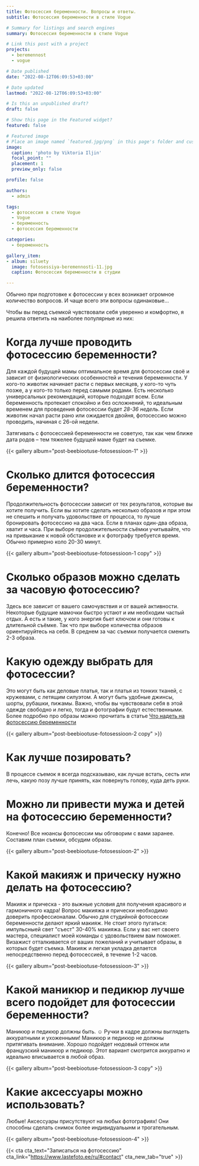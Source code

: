```yaml
---
title: Фотосессия беременности. Вопросы и ответы.
subtitle: Фотосессия беременности в стиле Vogue

# Summary for listings and search engines
summary: Фотосессия беременности в стиле Vogue

# Link this post with a project
projects: 
  - beremennost
  - vogue

# Date published
date: "2022-08-12T06:09:53+03:00"

# Date updated
lastmod: "2022-08-12T06:09:53+03:00"

# Is this an unpublished draft?
draft: false

# Show this page in the Featured widget?
featured: false

# Featured image
# Place an image named `featured.jpg/png` in this page's folder and customize its options here.
image:
  caption: 'photo by Viktoria Iljin'
  focal_point: ""
  placement: 1
  preview_only: false

profile: false

authors:
  - admin

tags:
  - фотосессия в стиле Vogue
  - Vogue
  - беременность
  - фотосессия беременности

categories:
  - беременность

gallery_item:
- album: siluety
  image: fotosessiya-beremennosti-11.jpg
  caption: Фотосессия беременности в студии 

---
```

Обычно при подготовке к фотосессии у всех возникает огромное количество вопросов. И чаще всего эти вопросы одинаковые... 

Чтобы вы перед съемкой чувствовали себя уверенно и комфортно, я решила ответить на наиболее популярные из них:

# Когда лучше проводить фотосессию беременности?
Для каждой будущей мамы оптимальное время для фотосессии своё и зависит от физиологических особенностей и течения беременности. У кого-то животик начинает расти с первых месяцев, у кого-то чуть позже, а у кого-то только перед самыми родами. Есть несколько универсальных рекомендаций, которые подходят всем. Если беременность протекает спокойно и без осложнений, то идеальным временем для проведения фотосессии будет _28-36 недель_. Если животик начал расти рано или ожидается двойня, фотосессию можно проводить, начиная с 26-ой недели.

Затягивать с фотосессией беременности не советую, так как чем ближе дата родов – тем тяжелее будущей маме будет на съемке.

{{< gallery album="post-beebiootuse-fotosessioon-1" >}}

# Сколько длится фотосессия беременности?
Продолжительность фотосессии зависит от тех результатов, которые вы хотите получить. Если вы хотите сделать несколько образов и при этом не спешить и получать удовольствие от процесса, то лучше бронировать фотосессию на два часа. Если в планах один-два образа, хватит и часа.
При выборе продолжительности съёмки учитывайте, что на привыкание к новой обстановке и к фотографу требуется время. Обычно примерно коло 20-30 минут.

{{< gallery album="post-beebiootuse-fotosessioon-1 copy" >}}

# Сколько образов можно сделать за часовую фотосессию?
Здесь все зависит от вашего самочувствия и от вашей активности. Некоторые будущие мамочки быстро устают и им необходим частый отдых. А есть и такие, у кого энергия бьет ключом и они готовы к длительной съёмке. Так что при выборе количества образов ориентируйтесь на себя. В среднем за час съемки получается сменить 2-3 образа.

# Какую одежду выбрать для фотосессии?
Это могут быть как деловые платья, так и платья из тонких тканей, с кружевами, с летящим силуэтом. А могут быть удобные джинсы, шорты, рубашки, пижамы. Важно, чтобы вы чувствовали себя в этой одежде свободно и легко, тогда и фотографии будут естественными. Более подробно про образы можно прочитать в статье [Что надеть на фотосессию беременности](https://www.lastefoto.ee/ru/post/chto-nadet-na-fotosessiyu-beremennosti/)

{{< gallery album="post-beebiootuse-fotosessioon-2 copy" >}}

# Как лучше позировать?
В процессе съемок я всегда подсказываю, как лучше встать, сесть или лечь, какую позу лучше принять, как повернуть голову, куда деть руки. 

# Можно ли привести мужа и детей на фотосессию беременности?
Конечно! Все нюансы фотосессии мы обговорим с вами заранее. Составим план съемки, обсудим образы. 

{{< gallery album="post-beebiootuse-fotosessioon-2" >}}

# Какой макияж и прическу нужно делать на фотосессию?
Макияж и прическа - это выжные условия для получения красивого и гармоничного кадра! Вопрос макияжа и прически необходимо доверить профессионалам. Обычно для студийной  фотосессии беременности делают яркий макияж. Не стоит этого пугаться: импульсныей свет "съест" 30-40% макияжа. Если у вас нет своего мастера, специалист моей команды с удовольствием вам поможет. Визажист отталкивается от ваших пожеланий и учитывает образы, в которых будет съемка. Макияж и легкая укладка делается непосредственно перед фотосессией, в течение 1-2 часов.

{{< gallery album="post-beebiootuse-fotosessioon-3" >}}

# Какой маникюр и педикюр лучше всего подойдет для фотосессии беременности?
Маникюр и педикюр должны быть. ☺️ Ручки в кадре должны выглядеть аккуратными и ухоженными! Маникюр и педикюр не должны притягивать внимание. Хорошо подойдет нюдовый оттенок или французский маникюр и педикюр. Этот вариант смотрится аккуратно и идеально вписывается в любой образ. 

{{< gallery album="post-beebiootuse-fotosessioon-3 copy" >}}

# Какие аксессуары можно использовать?
Любые! Аксессуары присутствуют на любых фотографиях! Они способны сделать снимок более индивидуальынм и трогательным. 

{{< gallery album="post-beebiootuse-fotosessioon-4" >}}


{{< cta cta_text="Записаться на фотосессию" cta_link="https://www.lastefoto.ee/ru/#contact" cta_new_tab="true" >}}
